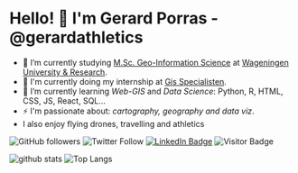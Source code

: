 
# Hello! 👋 I'm Gerard Porras - @gerardathletics

- 🔭 I’m currently studying [M.Sc. Geo-Information Science](https://www.wur.nl/en/Education-Programmes/master/MSc-programmes/MSc-Geo-Information-Science.htm) at [Wageningen University & Research](https://www.wur.nl/en.htm).
- 🔭 I'm currently doing my internship at [Gis Specialisten](https://gisspecialisten.nl/). 
- 🌱 I’m currently learning *Web-GIS* and *Data Science*: Python, R, HTML, CSS, JS, React, SQL...
- ⚡ I'm passionate about: *cartography, geography and data viz*. 
- I also enjoy flying drones, travelling and athletics 

![GitHub followers](https://img.shields.io/github/followers/gerardathletics?style=social)
![Twitter Follow](https://img.shields.io/twitter/follow/gerardathletics?style=social)
[![LinkedIn Badge](https://img.shields.io/badge/My-LinkedIn-blue)](https://www.linkedin.com/in/gerardathetics/)
![Visitor Badge](https://visitor-badge.laobi.icu/badge?page_id=gerardathletics.gerardathletics)


![github stats](https://github-readme-stats.vercel.app/api?username=gerardathletics&show_icons=true&theme=merko)
![Top Langs](https://github-readme-stats.vercel.app/api/top-langs/?username=gerardathletics&theme=merko)
